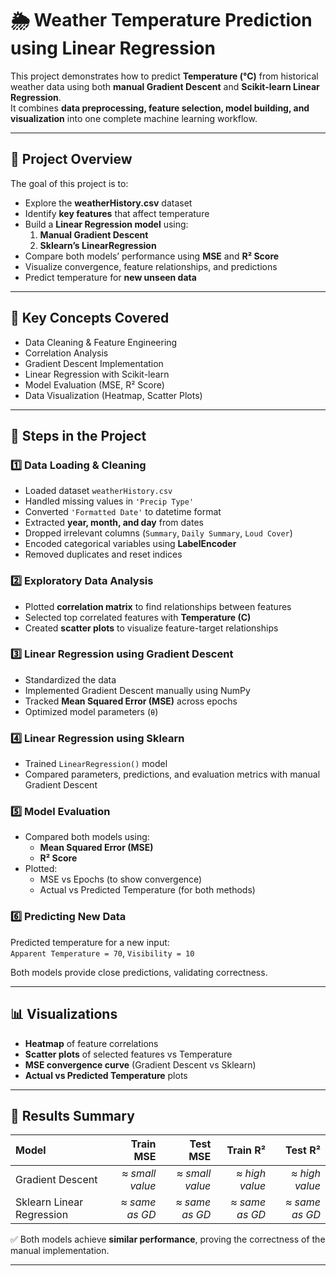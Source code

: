 # 🌦️ Weather Temperature Prediction using Linear Regression

This project demonstrates how to predict **Temperature (°C)** from historical weather data using both **manual Gradient Descent** and **Scikit-learn Linear Regression**.  
It combines **data preprocessing, feature selection, model building, and visualization** into one complete machine learning workflow.

---

## 📘 Project Overview

The goal of this project is to:
- Explore the **weatherHistory.csv** dataset
- Identify **key features** that affect temperature
- Build a **Linear Regression model** using:
  1. **Manual Gradient Descent**
  2. **Sklearn’s LinearRegression**
- Compare both models’ performance using **MSE** and **R² Score**
- Visualize convergence, feature relationships, and predictions
- Predict temperature for **new unseen data**

---

## 🧠 Key Concepts Covered

- Data Cleaning & Feature Engineering  
- Correlation Analysis  
- Gradient Descent Implementation  
- Linear Regression with Scikit-learn  
- Model Evaluation (MSE, R² Score)  
- Data Visualization (Heatmap, Scatter Plots)  

---

## 🧩 Steps in the Project

### 1️⃣ Data Loading & Cleaning
- Loaded dataset `weatherHistory.csv`
- Handled missing values in `'Precip Type'`
- Converted `'Formatted Date'` to datetime format
- Extracted **year, month, and day** from dates
- Dropped irrelevant columns (`Summary`, `Daily Summary`, `Loud Cover`)
- Encoded categorical variables using **LabelEncoder**
- Removed duplicates and reset indices

### 2️⃣ Exploratory Data Analysis
- Plotted **correlation matrix** to find relationships between features  
- Selected top correlated features with **Temperature (C)**  
- Created **scatter plots** to visualize feature-target relationships  

### 3️⃣ Linear Regression using Gradient Descent
- Standardized the data  
- Implemented Gradient Descent manually using NumPy  
- Tracked **Mean Squared Error (MSE)** across epochs  
- Optimized model parameters (`θ`)  

### 4️⃣ Linear Regression using Sklearn
- Trained `LinearRegression()` model  
- Compared parameters, predictions, and evaluation metrics with manual Gradient Descent  

### 5️⃣ Model Evaluation
- Compared both models using:
  - **Mean Squared Error (MSE)**
  - **R² Score**
- Plotted:
  - MSE vs Epochs (to show convergence)
  - Actual vs Predicted Temperature (for both methods)

### 6️⃣ Predicting New Data
Predicted temperature for a new input:  
`Apparent Temperature = 70`, `Visibility = 10`

Both models provide close predictions, validating correctness.

---

## 📊 Visualizations
- **Heatmap** of feature correlations  
- **Scatter plots** of selected features vs Temperature  
- **MSE convergence curve** (Gradient Descent vs Sklearn)  
- **Actual vs Predicted Temperature** plots  

---

## 🧮 Results Summary

| Model | Train MSE | Test MSE | Train R² | Test R² |
|:------|-----------:|----------:|----------:|---------:|
| Gradient Descent | *≈ small value* | *≈ small value* | *≈ high value* | *≈ high value* |
| Sklearn Linear Regression | *≈ same as GD* | *≈ same as GD* | *≈ same as GD* | *≈ same as GD* |

✅ Both models achieve **similar performance**, proving the correctness of the manual implementation.

---


